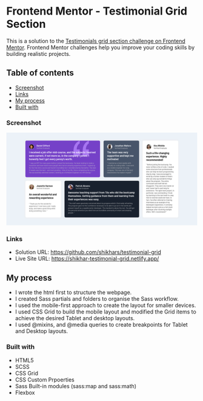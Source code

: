 # Frontend Mentor - Testimonial Grid Section

This is a solution to the [Testimonials grid section challenge on Frontend Mentor](https://www.frontendmentor.io/challenges/testimonials-grid-section-Nnw6J7Un7). Frontend Mentor challenges help you improve your coding skills by building realistic projects. 

## Table of contents

- [Screenshot](#screenshot)
- [Links](#links)
- [My process](#my-process)
- [Built with](#built-with)

### Screenshot

![](https://github.com/shikhars/testimonial-grid/blob/nondefault/src/images/Screenshot.png)


### Links

- Solution URL: https://github.com/shikhars/testimonial-grid
- Live Site URL: https://shikhar-testimonial-grid.netlify.app/

## My process

- I wrote the html first to structure the webpage.
- I created Sass partials and folders to organise the Sass workflow.
- I used the mobile-first approach to create the layout for smaller devices.
- I used CSS Grid to build the mobile layout and modified the Grid items to achieve the desired Tablet and desktop layouts.
- I used @mixins, and @media queries to create breakpoints for Tablet and Desktop layouts.

### Built with

- HTML5
- SCSS
- CSS Grid
- CSS Custom Prpoerties
- Sass Built-in modules (sass:map and sass:math)
- Flexbox
